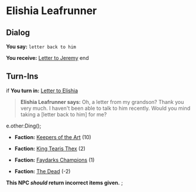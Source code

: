 # Elishia Leafrunner
## Dialog

**You say:** `letter back to him`



**You receive:**  [Letter to Jeremy](/item/8970)
end

## Turn-Ins




if **You turn in:** [Letter to Elishia](/item/8969)


>**Elishia Leafrunner says:** Oh, a letter from my grandson? Thank you very much. I haven't been able to talk to him recently. Would you mind taking a [letter back to him] for me?


e.other:Ding();


* __Faction:__ [Keepers of the Art](/faction/275) (10)


* __Faction:__ [King Tearis Thex](/faction/279) (2)


* __Faction:__ [Faydarks Champions](/faction/246) (1)


* __Faction:__ [The Dead](/faction/239) (-2)

**This NPC *should* return incorrect items given.**
;

